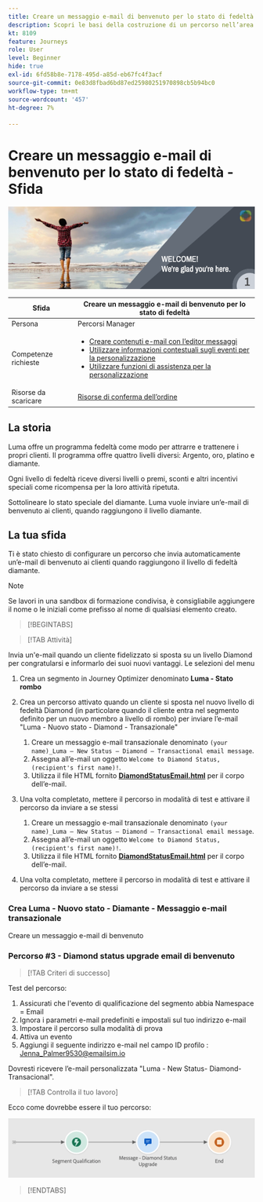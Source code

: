 ```yaml
---
title: Creare un messaggio e-mail di benvenuto per lo stato di fedeltà - Sfida
description: Scopri le basi della costruzione di un percorso nell’area di lavoro del percorso.
kt: 8109
feature: Journeys
role: User
level: Beginner
hide: true
exl-id: 6fd58b8e-7178-495d-a85d-eb67fc4f3acf
source-git-commit: 0e83d8fbad6bd87ed25980251970898cb5b94bc0
workflow-type: tm+mt
source-wordcount: '457'
ht-degree: 7%

---
```


# Creare un messaggio e-mail di benvenuto per lo stato di fedeltà - Sfida

![Messaggio e-mail di benvenuto per lo stato di fedeltà AJO - Banner della sfida](/help/challenges/assets/email-assets/luma-transactional-onboarding-1.png)

| Sfida | Creare un messaggio e-mail di benvenuto per lo stato di fedeltà |
|---|---|
| Persona | Percorsi Manager |
| Competenze richieste | <ul><li>[Creare contenuti e-mail con l’editor messaggi](https://experienceleague.adobe.com/docs/journey-optimizer-learn/tutorials/create-messages/create-email-content-with-the-message-editor.html?lang=en)</li> <li>[Utilizzare informazioni contestuali sugli eventi per la personalizzazione](https://experienceleague.adobe.com/docs/journey-optimizer-learn/tutorials/personalize-content/use-contextual-event-information-for-personalization.html?lang=en)</li><li>[Utilizzare funzioni di assistenza per la personalizzazione](https://experienceleague.adobe.com/docs/journey-optimizer-learn/tutorials/personalize-content/use-helper-functions-for-personalization.html?lang=en)</li></ul> |
| Risorse da scaricare | [Risorse di conferma dell’ordine](/help/challenges/assets/email-assets/order-confirmation-assets.zip) |

## La storia

Luma offre un programma fedeltà come modo per attrarre e trattenere i propri clienti. Il programma offre quattro livelli diversi: Argento, oro, platino e diamante.

Ogni livello di fedeltà riceve diversi livelli o premi, sconti e altri incentivi speciali come ricompensa per la loro attività ripetuta.

Sottolineare lo stato speciale del diamante. Luma vuole inviare un’e-mail di benvenuto ai clienti, quando raggiungono il livello diamante.

## La tua sfida

Ti è stato chiesto di configurare un percorso che invia automaticamente un’e-mail di benvenuto ai clienti quando raggiungono il livello di fedeltà diamante.

>[!NOTE]
> Se lavori in una sandbox di formazione condivisa, è consigliabile aggiungere il nome o le iniziali come prefisso al nome di qualsiasi elemento creato.

>[!BEGINTABS]

>[!TAB Attività]

Invia un&#39;e-mail quando un cliente fidelizzato si sposta su un livello Diamond per congratularsi e informarlo dei suoi nuovi vantaggi. Le selezioni del menu 

1. Crea un segmento in Journey Optimizer denominato **Luma - Stato rombo**
2. Crea un percorso attivato quando un cliente si sposta nel nuovo livello di fedeltà Diamond (in particolare quando il cliente entra nel segmento definito per un nuovo membro a livello di rombo) per inviare l’e-mail &quot;Luma - Nuovo stato - Diamond - Transazionale&quot;
   1. Creare un messaggio e-mail transazionale denominato `(your name)_Luma – New Status – Diamond – Transactional email message`.
   2. Assegna all’e-mail un oggetto `Welcome to Diamond Status, (recipient's first name)!`.
   3. Utilizza il file HTML fornito **[DiamondStatusEmail.html](/help/challenges/assets/email-assets/DiamondStatusEmail.html)** per il corpo dell’e-mail.
3. Una volta completato, mettere il percorso in modalità di test e attivare il percorso da inviare a se stessi  

   1. Creare un messaggio e-mail transazionale denominato `(your name)_Luma – New Status – Diamond – Transactional email message`.
   1. Assegna all’e-mail un oggetto `Welcome to Diamond Status, (recipient's first name)!`.
   1. Utilizza il file HTML fornito **[DiamondStatusEmail.html](/help/challenges/assets/email-assets/DiamondStatusEmail.html)** per il corpo dell’e-mail.
4. Una volta completato, mettere il percorso in modalità di test e attivare il percorso da inviare a se stessi  

### Crea Luma - Nuovo stato - Diamante - Messaggio e-mail transazionale

Creare un messaggio e-mail di benvenuto

### **Percorso #3 - Diamond status upgrade email di benvenuto**


>[!TAB Criteri di successo]

Test del percorso:

1. Assicurati che l&#39;evento di qualificazione del segmento abbia Namespace = Email
1. Ignora i parametri e-mail predefiniti e impostali sul tuo indirizzo e-mail
1. Impostare il percorso sulla modalità di prova
1. Attiva un evento
1. Aggiungi il seguente indirizzo e-mail nel campo ID profilo : Jenna_Palmer9530@emailsim.io

Dovresti ricevere l’e-mail personalizzata &quot;Luma - New Status- Diamond-Transacional&quot;.

>[!TAB Controlla il tuo lavoro]

Ecco come dovrebbe essere il tuo percorso:

![Percorso Diamond-status-upgrade](/help/challenges/assets/journey-luma-diamond-status-upgrade.png)

>[!ENDTABS]
